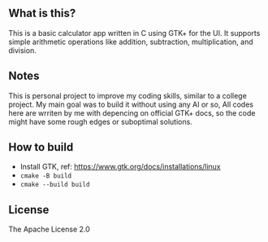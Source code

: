 ## What is this?
This is a basic calculator app written in C using GTK+ for the UI. It supports simple arithmetic operations like addition, subtraction, multiplication, and division.

## Notes
This is personal project to improve my coding skills, similar to a college project. My main goal was to build it without using any AI or so, All codes here are wrriten by me with depencing on official GTK+ docs, so the code might have some rough edges or suboptimal solutions.

## How to build

* Install GTK, ref: <https://www.gtk.org/docs/installations/linux>
* `cmake -B build`
* `cmake --build build`

## License

The Apache License 2.0

